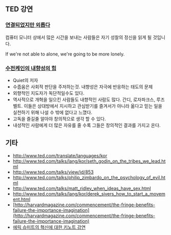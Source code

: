 ## TED 강연
### [연결되었지만 외롭다](http://www.ted.com/talks/lang/ko/sherry_turkle_alone_together.html)
컴퓨터 모니터 상에서 많은 시간을 보내는 사람들은 자기 성찰의 정신을 읽게 될 것입니다.

If we're not able to alone, we're going to be more lonely.

### [수전케인의 내향성의 힘](http://www.ted.com/talks/susan_cain_the_power_of_introverts.html)
- Quiet의 저자
- 수줍움은 사회적 판단을 주저하는것. 내향성은 자극에 반응하는 태도의 문제
- 외향적인  지도자가 독단적일수도 있다.
- 역사적으로 개혁을 일으킨 사람들도 내향적인 사람도 많다. 간디, 로자파크스, 루즈벨트.  이들은 상대방에서 지시하고 관심받기를 즐겨서가 아니라 옮다고 믿는 일을 실천하기 위해 나설 수 밖에 없다고 느꼈다.
- 고독을 즐길줄 알아야 창의적으로 생각 할 수 있다.
- 내성적인 사람에게 더 많은 자유를 줄 수록 그들은  창의적인 결과를 가지고 온다.



## 기타

- <http://www.ted.com/translate/languages/kor>
- <http://www.ted.com/talks/lang/kor/seth_godin_on_the_tribes_we_lead.html>
- <http://www.ted.com/talks/view/id/853> 
- <http://www.ted.com/talks/philip_zimbardo_on_the_psychology_of_evil.html>
- <http://www.ted.com/talks/matt_ridley_when_ideas_have_sex.html>
- <http://www.ted.com/talks/lang/kor/derek_sivers_how_to_start_a_movement.html>
- [http://harvardmagazine.com/commencement/the-fringe-benefits-failure-the-importance-imagination](http://harvardmagazine.com/commencement/the-fringe-benefits-failure-the-importance-imagination)
- [에릭 슈미트의 혁신에 대한 키노트 강연](http://pragmaticstory.com/1316 "http://pragmaticstory.com/1316")

